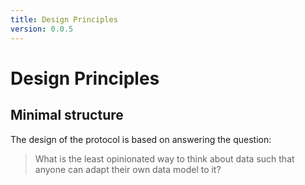 ```yaml
---
title: Design Principles
version: 0.0.5
---
```


# Design Principles

## Minimal structure

The design of the protocol is based on answering the question:

> What is the least opinionated way to think about data such that anyone can adapt their own data model to it?


